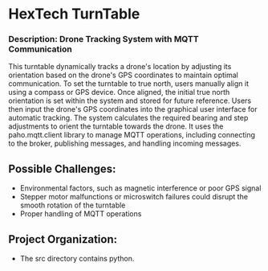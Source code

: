 # HexTech TurnTable
###  Description: Drone Tracking System with MQTT Communication

This turntable dynamically tracks a drone's location by adjusting its orientation based on the drone's GPS coordinates to maintain optimal communication. To set the turntable to true north, users manually align it using a compass or GPS device. Once aligned, the initial true north orientation is set within the system and stored for future reference. Users then input the drone's GPS coordinates into the graphical user interface for automatic tracking. The system calculates the required bearing and step adjustments to orient the turntable towards the drone. It uses the paho.mqtt.client library to manage MQTT operations, including connecting to the broker, publishing messages, and handling incoming messages.


## Possible Challenges:
- Environmental factors, such as magnetic interference or poor GPS signal
- Stepper motor malfunctions or microswitch failures could disrupt the smooth rotation of the turntable
- Proper handling of MQTT operations

## Project Organization: 
- The src directory contains python. 
